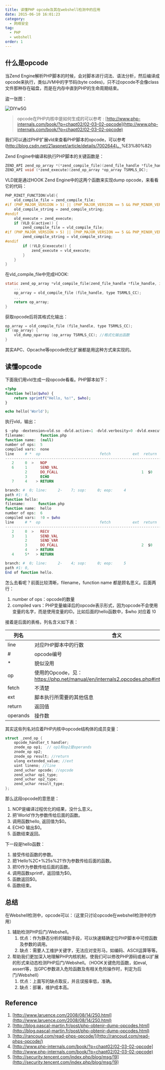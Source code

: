 ```yaml
---
title: 读懂PHP opcode及其在webshell检测中的应用
date: 2015-06-10 16:01:23
category:
  - 网络安全
tag:
  - PHP
  - webshell
order: 1
---
```


## 什么是opcode

当Zend Engine解析PHP脚本的时候，会对脚本进行词法、语法分析，然后编译成opcode来执行，类似JVM中的字节码(byte codes)，只不过opcode不会像class文件那种存在磁盘，而是在内存中直到PHP的生命周期结束。

盗一张图：

![DlYw5G](https://cdn.jsdelivr.net/gh/MarsAuthority/sec_pic@master/uPic/2023-02/DlYw5G.jpg)

> opcode在PHP内核中是如何生成的可以参考 : [http://www.php-internals.com/book/?p=chapt02/02-03-02-opcode](http://www.php-internals.com/book/?p=chapt02/02-03-02-opcode)
> 

我们可以通过PHP扩展vld来查看PHP脚本的opcode，可以参考([http://blog.csdn.net/21aspnet/article/details/7002644)。](http://blog.csdn.net/21aspnet/article/details/7002644)%E3%80%82)

Zend Engine中编译和执行PHP脚本的关键函数是：

```c
ZEND_API zend_op_array *(*zend_compile_file)(zend_file_handle *file_handle, int type TSRMLS_DC);
ZEND_API void (*zend_execute)(zend_op_array *op_array TSRMLS_DC);
```

VLD就是通过HOOK Zend Engine中的这两个函数来实现dump opcode，来看看它的代码：

```c
PHP_RINIT_FUNCTION(vld){
    old_compile_file = zend_compile_file;
#if (PHP_MAJOR_VERSION > 5) || (PHP_MAJOR_VERSION == 5 && PHP_MINOR_VERSION >= 2)
    old_compile_string = zend_compile_string;
#endif
    old_execute = zend_execute;
    if (VLD_G(active)) {
        zend_compile_file = vld_compile_file;
#if (PHP_MAJOR_VERSION > 5) || (PHP_MAJOR_VERSION == 5 && PHP_MINOR_VERSION >= 2)
        zend_compile_string = vld_compile_string;
#endif
        if (!VLD_G(execute)) {
            zend_execute = vld_execute;
        }
    }
}
```

在vld_compile_file中完成HOOK:

```c
static zend_op_array *vld_compile_file(zend_file_handle *file_handle, int type TSRMLS_DC){
    ...
    op_array = old_compile_file (file_handle, type TSRMLS_CC);
    ...
    return op_array;
}
```

获取opcode后将其格式化输出：

```c
op_array = old_compile_file (file_handle, type TSRMLS_CC);
if (op_array) {
    vld_dump_oparray (op_array TSRMLS_CC); //格式化输出函数
}
```

其实APC、Opcache等opcode优化扩展都是用这种方式来实现的。

## 读懂opcode

下面我们用vld生成一段opcode看看。PHP脚本如下：

```php
<?php
function hello($who) {
    return sprintf("Hello, %s!", $who);
}

echo hello('World');
```

执行vld，输出：

```php
$ ~php -dextension=vld.so -dvld.active=1 -dvld.verbosity=0 -dvld.execute=0 function.php
filename:       function.php
function name:  (null)
number of ops:  5
compiled vars:  none
line     # *  op                           fetch          ext  return  operands
---------------------------------------------------------------------------------
   2     0  >   NOP                                                      
   6     1      SEND_VAL                                                 'World'
         2      DO_FCALL                                      1  $0      'hello'
         3      ECHO                                                     $0
   7     4    > RETURN                                                   1

branch: #  0; line:     2-    7; sop:     0; eop:     4
path #1: 0, 
Function hello:
filename:      function.php
function name:  hello
number of ops:  6
compiled vars:  !0 = $who
line     # *  op                           fetch          ext  return  operands
---------------------------------------------------------------------------------
   2     0  >   RECV                                                     1
   3     1      SEND_VAL                                                 'Hello%2C+%25s%21'
         2      SEND_VAR                                                 !0
         3      DO_FCALL                                      2  $0      'sprintf'
         4    > RETURN                                                   $0
   4     5*   > RETURN                                                   null

branch: #  0; line:     2-    4; sop:     0; eop:     5
path #1: 0, 
End of function hello.
```

怎么去看呢？前面比较清晰，filename，function name 都是顾名思义。后面两行：

1. number of ops：opcode的数量
2. compiled vars：PHP变量编译后的opcode表示形式，因为opcode不会使用变量的名字，而是使用变量的ID。比如后面的hello函数中，$who 对应着 !0

接着是后面的表格，列名含义如下表：

| 列名 | 含义 |
| --- | --- |
| line | 对应PHP脚本中的行数 |
| # | opcode编号 |
| * | 貌似没用 |
| op | 使用的Opcode，见：https://php.net/manual/en/internals2.opcodes.php#internals2.opcodes |
| fetch | 不清楚 |
| ext | 脚本执行所需要的其他信息 |
| return | 返回值 |
| operands | 操作数 |

其实这些列名对应着PHP内核中opcode结构体的成员变量：

```c
struct _zend_op {
    opcode_handler_t handler;
    znode_op op1;  // op1和op2是operands
    znode_op op2;
    znode_op result; //return
    ulong extended_value; //ext
    uint lineno; //line
    zend_uchar opcode; //opcode
    zend_uchar op1_type;
    zend_uchar op2_type;
    zend_uchar result_type;
};
```

那么这段opcode的意思是：

1. NOP是编译过程优化的结果，没什么意义。
2. 把’World’作为参数传给后面的函数。
3. 调用函数hello, 返回值为$0。
4. ECHO 输出$0。
5. 函数结束返回。

下一段是hello函数：

1. 接受传给函数的参数。
2. 把’Hello%2C+%25s%21’作为参数传给后面的函数。
3. 把!0作为参数传给后面的函数。
4. 调用函数sprintf，返回值为$0。
5. 函数返回$0。
6. 函数结束。

## 总结

在Webshell检测中，opcode可以：（这里只讨论opcode在webshell检测中的作用）

1. 辅助检测PHP后门/Webshell。
    1. 优点：作为静态分析的辅助手段，可以快速精确定位PHP脚本中可控函数及参数的调用。
    2. 缺点：需要人工维护关键字，无法应对变形马，如编码、ASCII运算等等。
2. 帮助我们更加深入地理解PHP内核机制，使我们可以修改PHP源码或者以扩展的形式来动态检测PHP后门/Webshell。（HOOK关键危险函数，如eval, assert等，当GPC参数进入危险函数及有相关危险操作时，判定为后门/Webshell）
    1. 优点：上面写的缺点取反，并且误报率低，准确。
    2. 缺点：部署，维护成本高。

## Reference

1. [http://www.laruence.com/2008/08/14/250.html](http://www.laruence.com/2008/08/14/250.html)
2. [http://blog.pascal-martin.fr/post/php-obtenir-dump-opcodes.html](http://blog.pascal-martin.fr/post/php-obtenir-dump-opcodes.html)
3. [http://rancoud.com/read-phps-opcode/](http://rancoud.com/read-phps-opcode/)
4. [http://www.php-internals.com/book/?p=chapt02/02-03-02-opcode](http://www.php-internals.com/book/?p=chapt02/02-03-02-opcode)
5. [http://security.tencent.com/index.php/blog/msg/19](http://security.tencent.com/index.php/blog/msg/19)